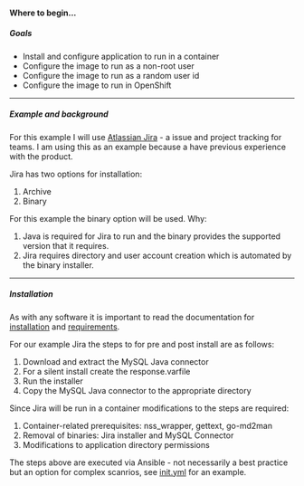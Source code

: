 #### Where to begin...

##### Goals

- Install and configure application to run in a container
- Configure the image to run as a non-root user
- Configure the image to run as a random user id
- Configure the image to run in OpenShift
---
##### Example and background
For this example I will use [Atlassian Jira](https://www.atlassian.com/software/jira) - a issue and project tracking for teams.  I am using this as an example because a have previous experience with the product.

Jira has two options for installation:

1. Archive
2. Binary

For this example the binary option will be used.  Why:

1. Java is required for Jira to run and the binary provides the supported version that it requires.
2. Jira requires directory and user account creation which is automated by the binary installer.

---
##### Installation
As with any software it is important to read the documentation for [installation](https://confluence.atlassian.com/adminjiraserver071/installing-jira-applications-on-linux-802592173.html) and [requirements](https://confluence.atlassian.com/adminjiraserver071/jira-applications-installation-requirements-802592164.html).

For our example Jira the steps to for pre and post install are as follows:

1. Download and extract the MySQL Java connector
2. For a silent install create the response.varfile
3. Run the installer
4. Copy the MySQL Java connector to the appropriate directory

Since Jira will be run in a container modifications to the steps are required:

1. Container-related prerequisites: nss_wrapper, gettext, go-md2man
2. Removal of binaries: Jira installer and MySQL Connector
3. Modifications to application directory permissions

The steps above are executed via Ansible - not necessarily a best practice but
an option for complex scanrios, see [init.yml](../init.yml) for an example.
